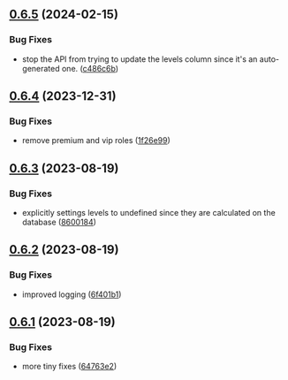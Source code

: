 ## [0.6.5](https://github.com/Torwent/wasp-api/compare/v0.6.4...v0.6.5) (2024-02-15)


### Bug Fixes

* stop the API from trying to update the levels column since it's an auto-generated one. ([c486c6b](https://github.com/Torwent/wasp-api/commit/c486c6bd55dfde1e5c506f9370665be9cf2fc27a))



## [0.6.4](https://github.com/Torwent/wasp-api/compare/v0.6.3...v0.6.4) (2023-12-31)


### Bug Fixes

* remove premium and vip roles ([1f26e99](https://github.com/Torwent/wasp-api/commit/1f26e99772ae87c51ee487dbc4afa2fa225b7db6))



## [0.6.3](https://github.com/Torwent/wasp-api/compare/v0.6.2...v0.6.3) (2023-08-19)


### Bug Fixes

* explicitly settings levels to undefined since they are calculated on the database ([8600184](https://github.com/Torwent/wasp-api/commit/86001841f2205443790e0f229d6fc5e3c4f730ba))



## [0.6.2](https://github.com/Torwent/wasp-api/compare/v0.6.1...v0.6.2) (2023-08-19)


### Bug Fixes

* improved logging ([6f401b1](https://github.com/Torwent/wasp-api/commit/6f401b1172e440cc0e6aac1851130afc8567191b))



## [0.6.1](https://github.com/Torwent/wasp-api/compare/v0.6.0...v0.6.1) (2023-08-19)


### Bug Fixes

* more tiny fixes ([64763e2](https://github.com/Torwent/wasp-api/commit/64763e24cf4f7aba53d50ed81d41ed7e053cb592))



